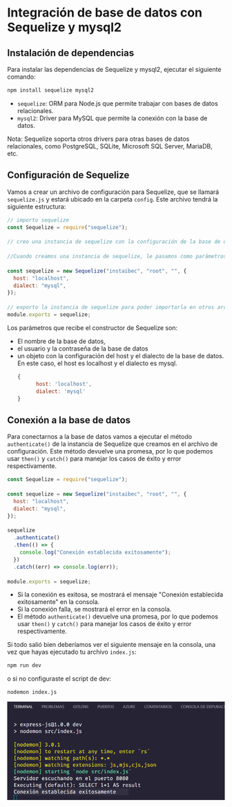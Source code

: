 # Integración de base de datos con Sequelize y mysql2

## Instalación de dependencias

Para instalar las dependencias de Sequelize y mysql2, ejecutar el siguiente comando:

```bash
npm install sequelize mysql2
```

- `sequelize`: ORM para Node.js que permite trabajar con bases de datos relacionales.
- `mysql2`: Driver para MySQL que permite la conexión con la base de datos.

Nota: Sequelize soporta otros drivers para otras bases de datos relacionales, como PostgreSQL, SQLite, Microsoft SQL Server, MariaDB, etc.

## Configuración de Sequelize

Vamos a crear un archivo de configuración para Sequelize, que se llamará `sequelize.js` y estará ubicado en la carpeta `config`. Este archivo tendrá la siguiente estructura:

```js
// importo sequelize
const Sequelize = require("sequelize");

// creo una instancia de sequelize con la configuración de la base de datos montada con XAMPP

//Cuando creamos una instancia de sequelize, le pasamos como parámetros el nombre de la base de datos, el usuario y la contraseña de la base de datos, y un objeto con la configuración del host y el dialecto de la base de datos. En este caso, el host es localhost y el dialecto es mysql.

const sequelize = new Sequelize("instaibec", "root", "", {
  host: "localhost",
  dialect: "mysql",
});

// exporto la instancia de sequelize para poder importarla en otros archivos
module.exports = sequelize;
```

Los parámetros que recibe el constructor de Sequelize son:

- El nombre de la base de datos,
- el usuario y la contraseña de la base de datos
- un objeto con la configuración del host y el dialecto de la base de datos. En este caso, el host es localhost y el dialecto es mysql.
  ```javascript
  {
        host: 'localhost',
        dialect: 'mysql'
  }
  ```

## Conexión a la base de datos

Para conectarnos a la base de datos vamos a ejecutar el método `authenticate()` de la instancia de Sequelize que creamos en el archivo de configuración. Este método devuelve una promesa, por lo que podemos usar `then()` y `catch()` para manejar los casos de éxito y error respectivamente.

```javascript
const Sequelize = require("sequelize");

const sequelize = new Sequelize("instaibec", "root", "", {
  host: "localhost",
  dialect: "mysql",
});

sequelize
  .authenticate()
  .then(() => {
    console.log("Conexión establecida exitosamente");
  })
  .catch((err) => console.log(err));

module.exports = sequelize;
```

- Si la conexión es exitosa, se mostrará el mensaje "Conexión establecida exitosamente" en la consola.
- Si la conexión falla, se mostrará el error en la consola.
- El método `authenticate()` devuelve una promesa, por lo que podemos usar `then()` y `catch()` para manejar los casos de éxito y error respectivamente.

Si todo salió bien deberíamos ver el siguiente mensaje en la consola, una vez que hayas ejecutado tu archivo `index.js`:

```bash
npm run dev
```

o si no configuraste el script de dev:

```bash
nodemon index.js
```

![1695477344518](image/clase-04/1695477344518.png)


